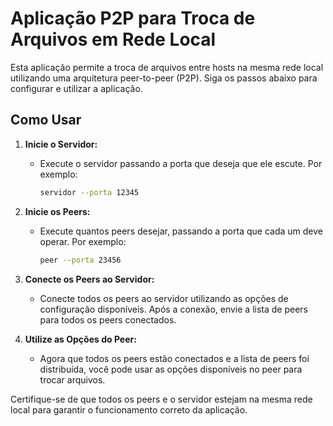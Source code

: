 # Aplicação P2P para Troca de Arquivos em Rede Local

Esta aplicação permite a troca de arquivos entre hosts na mesma rede local utilizando uma arquitetura peer-to-peer (P2P). Siga os passos abaixo para configurar e utilizar a aplicação.

## Como Usar

1. **Inicie o Servidor:**
   - Execute o servidor passando a porta que deseja que ele escute. Por exemplo:
     ```bash
     servidor --porta 12345
     ```

2. **Inicie os Peers:**
   - Execute quantos peers desejar, passando a porta que cada um deve operar. Por exemplo:
     ```bash
     peer --porta 23456
     ```

3. **Conecte os Peers ao Servidor:**
   - Conecte todos os peers ao servidor utilizando as opções de configuração disponíveis. Após a conexão, envie a lista de peers para todos os peers conectados.

4. **Utilize as Opções do Peer:**
   - Agora que todos os peers estão conectados e a lista de peers foi distribuída, você pode usar as opções disponíveis no peer para trocar arquivos.

Certifique-se de que todos os peers e o servidor estejam na mesma rede local para garantir o funcionamento correto da aplicação.
